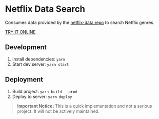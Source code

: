 # Netflix Data Search

Consumes data provided by the [netflix-data repo](https://github.com/f/netflix-data) to search Netflix genres.

[TRY IT ONLINE](https://netflix-data.surge.sh/)

## Development

1. Install dependencies: `yarn`
2. Start dev server: `yarn start`

## Deployment

1. Build project: `yarn build --prod`
2. Deploy to server: `yarn deploy`

> **Important Notice:** This is a quick implementation and not a serious project. It will not be actively maintained.
